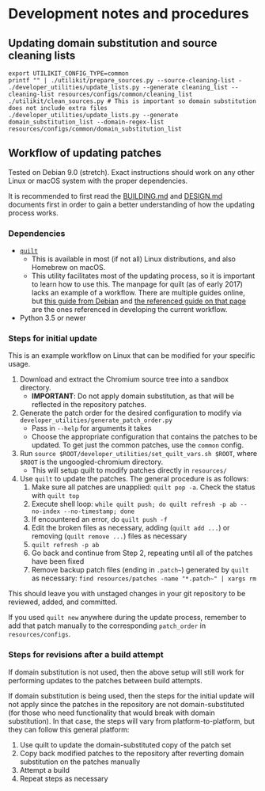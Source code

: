 # Development notes and procedures

## Updating domain substitution and source cleaning lists

```
export UTILIKIT_CONFIG_TYPE=common
printf "" | ./utilikit/prepare_sources.py --source-cleaning-list -
./developer_utilities/update_lists.py --generate cleaning_list --cleaning-list resources/configs/common/cleaning_list
./utilikit/clean_sources.py # This is important so domain substitution does not include extra files
./developer_utilities/update_lists.py --generate domain_substitution_list --domain-regex-list resources/configs/common/domain_substitution_list
```

## Workflow of updating patches

Tested on Debian 9.0 (stretch). Exact instructions should work on any other Linux or macOS system with the proper dependencies.

It is recommended to first read the [BUILDING.md](BUILDING.md) and [DESIGN.md](DESIGN.md) documents first in order to gain a better understanding of how the updating process works.

### Dependencies

* [`quilt`](http://savannah.nongnu.org/projects/quilt)
    * This is available in most (if not all) Linux distributions, and also Homebrew on macOS.
    * This utility facilitates most of the updating process, so it is important to learn how to use this. The manpage for quilt (as of early 2017) lacks an example of a workflow. There are multiple guides online, but [this guide from Debian](https://wiki.debian.org/UsingQuilt) and [the referenced guide on that page](https://raphaelhertzog.com/2012/08/08/how-to-use-quilt-to-manage-patches-in-debian-packages/) are the ones referenced in developing the current workflow.
* Python 3.5 or newer

### Steps for initial update

This is an example workflow on Linux that can be modified for your specific usage.

1. Download and extract the Chromium source tree into a sandbox directory.
    * **IMPORTANT**: Do not apply domain substitution, as that will be reflected in the repository patches.
2. Generate the patch order for the desired configuration to modify via `developer_utilities/generate_patch_order.py`
    * Pass in `--help` for arguments it takes
    * Choose the appropriate configuration that contains the patches to be updated. To get just the common patches, use the `common` config.
3. Run `source $ROOT/developer_utilities/set_quilt_vars.sh $ROOT`, where `$ROOT` is the ungoogled-chromium directory.
    * This will setup quilt to modify patches directly in `resources/`
4. Use `quilt` to update the patches. The general procedure is as follows:
    1. Make sure all patches are unapplied: `quilt pop -a`. Check the status with `quilt top`
    2. Execute shell loop: `while quilt push; do quilt refresh -p ab --no-index --no-timestamp; done`
    3. If encountered an error, do `quilt push -f`
    4. Edit the broken files as necessary, adding (`quilt add ...`) or removing (`quilt remove ...`) files as necessary
    5. `quilt refresh -p ab`
    6. Go back and continue from Step 2, repeating until all of the patches have been fixed
    8. Remove backup patch files (ending in `.patch~`) generated by `quilt` as necessary: `find resources/patches -name "*.patch~" | xargs rm`

This should leave you with unstaged changes in your git repository to be reviewed, added, and committed.

If you used `quilt new` anywhere during the update process, remember to add that patch manually to the corresponding `patch_order` in `resources/configs`.

### Steps for revisions after a build attempt

If domain substitution is not used, then the above setup will still work for performing updates to the patches between build attempts.

If domain substitution is being used, then the steps for the initial update will not apply since the patches in the repository are not domain-substituted (for those who need functionality that would break with domain substitution). In that case, the steps will vary from platform-to-platform, but they can follow this general platform:

1. Use quilt to update the domain-substituted copy of the patch set
2. Copy back modified patches to the repository after reverting domain substitution on the patches manually
3. Attempt a build
4. Repeat steps as necessary
